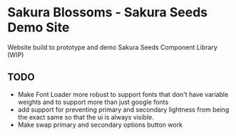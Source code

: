 # Sakura Blossoms - Sakura Seeds Demo Site 


Website build to prototype and demo Sakura Seeds Component Library (WIP)

## TODO
- Make Font Loader more robust to support fonts that don't have variable weights and to support more than just google fonts
- add support for preventing primary and secondary lightness from being the exact same so that the ui is always visible.
- Make swap primary and secondary options button work